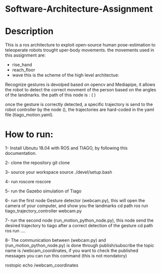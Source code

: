 # Software-Architecture-Assignment
# Description
This is a ros architecture to exploit open-source human pose-estimation to teleoperate robots trought uper-body movements. the movements
used in this assignment are: 
* rise_hand
* reach_floor
* wave
this is the scheme of the high level architectue: 

Recognize gestures is devolped based on opencv and Mediapipe, it allows the robot to detect the correct movment of the person based 
on the angles of the landmarks. the path of this node is : (   )

once the gesture is correctly detected, a specific trajectory is send to the robot controller by the node (),
the trajectories are hard-coded in the yaml file (tiago_motion.yaml).

# How to run:
1- Install Ubnutu 18.04 with ROS and TIAGO, by following this documentation.

2- clone the repository
 git clone 

3- source your workspace 
 source ./devel/setup.bash

4- run roscore 
 roscore 

5- run the Gazebo simulation of Tiago 

6- run the first node Gesture detector  (webcam.py), this will open the camera of your computer, and show you the landmarks
cd path
ros run tiago_trajectory_controller webcam.py

7- run the second node (run_motion_python_node.py), this node send the desired trajectory to tiago after a correct detection of the gesture
 cd path 
 ros run ....

8- The communication between (webcam.py) and (run_motion_python_node.py) is done through publish/subscribe 
the topic name is /webcam_coordinates, if you want to check the published messages you can run this command (this is not mondatory)

rostopic echo /webcam_coordinates 

 


